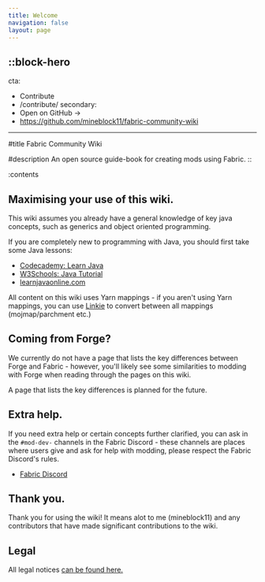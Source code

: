 ```yaml
---
title: Welcome
navigation: false
layout: page
---
```


::block-hero
---
cta:
  - Contribute
  - /contribute/
secondary:
  - Open on GitHub →
  - https://github.com/mineblock11/fabric-community-wiki
---

#title
Fabric Community Wiki

#description
An open source guide-book for creating mods using Fabric.
::

:contents

## Maximising your use of this wiki.

This wiki assumes you already have a general knowledge of key java concepts, such as generics and object oriented programming.

If you are completely new to programming with Java, you should first take some Java lessons:

- [Codecademy: Learn Java](https://www.codecademy.com/learn/learn-java)
- [W3Schools: Java Tutorial](https://www.w3schools.com/java/)
- [learnjavaonline.com](https://www.learnjavaonline.org/)

All content on this wiki uses Yarn mappings - if you aren't using Yarn mappings, you can use [Linkie](https://linkie.shedaniel.me/mappings) to convert between all mappings (mojmap/parchment etc.)

## Coming from Forge?

We currently do not have a page that lists the key differences between Forge and Fabric - however, you'll likely see some similarities to modding with Forge when reading through the pages on this wiki.

A page that lists the key differences is planned for the future.

## Extra help.

If you need extra help or certain concepts further clarified, you can ask in the `#mod-dev-` channels in the Fabric Discord - these channels are places where users give and ask for help with modding, please respect the Fabric Discord's rules.

- [Fabric Discord](https://discord.gg/v6v4pMv)

## Thank you.

Thank you for using the wiki! It means alot to me (mineblock11) and any contributors that have made significant contributions to the wiki.

## Legal

All legal notices [can be found here.](/legal)